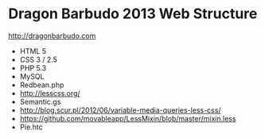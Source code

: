 # Dragon Barbudo 2013 Web Structure

<http://dragonbarbudo.com>

* HTML 5
* CSS 3 / 2.5
* PHP 5.3
* MySQL
* Redbean.php
* http://lesscss.org/
* Semantic.gs
* http://blog.scur.pl/2012/06/variable-media-queries-less-css/
* https://github.com/movableapp/LessMixin/blob/master/mixin.less
* Pie.htc
